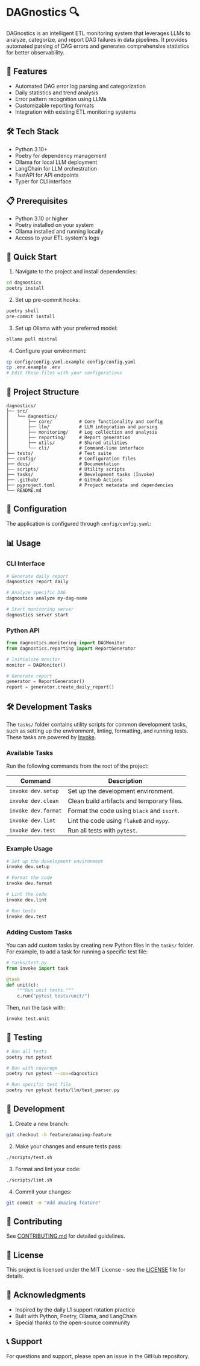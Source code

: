 # DAGnostics 🔍

DAGnostics is an intelligent ETL monitoring system that leverages LLMs to analyze, categorize, and report DAG failures in data pipelines. It provides automated parsing of DAG errors and generates comprehensive statistics for better observability.

## 🌟 Features

- Automated DAG error log parsing and categorization
- Daily statistics and trend analysis
- Error pattern recognition using LLMs
- Customizable reporting formats
- Integration with existing ETL monitoring systems

## 🛠 Tech Stack

- Python 3.10+
- Poetry for dependency management
- Ollama for local LLM deployment
- LangChain for LLM orchestration
- FastAPI for API endpoints
- Typer for CLI interface

## 📋 Prerequisites

- Python 3.10 or higher
- Poetry installed on your system
- Ollama installed and running locally
- Access to your ETL system's logs

## 🚀 Quick Start

1. Navigate to the project and install dependencies:
```bash
cd dagnostics
poetry install
```

2. Set up pre-commit hooks:
```bash
poetry shell
pre-commit install
```

3. Set up Ollama with your preferred model:
```bash
ollama pull mistral
```

4. Configure your environment:
```bash
cp config/config.yaml.example config/config.yaml
cp .env.example .env
# Edit these files with your configurations
```

## 📁 Project Structure

```
dagnostics/
├── src/
│   └── dagnostics/
│       ├── core/          # Core functionality and config
│       ├── llm/           # LLM integration and parsing
│       ├── monitoring/    # Log collection and analysis
│       ├── reporting/     # Report generation
│       ├── utils/         # Shared utilities
│       └── cli/           # Command-line interface
├── tests/                 # Test suite
├── config/                # Configuration files
├── docs/                  # Documentation
├── scripts/               # Utility scripts
├── tasks/                 # Development tasks (Invoke)
├── .github/               # GitHub Actions
├── pyproject.toml         # Project metadata and dependencies
└── README.md
```

## 🔧 Configuration

The application is configured through `config/config.yaml`:

## 📊 Usage

### CLI Interface

```bash
# Generate daily report
dagnostics report daily

# Analyze specific DAG
dagnostics analyze my-dag-name

# Start monitoring server
dagnostics server start
```

### Python API

```python
from dagnostics.monitoring import DAGMonitor
from dagnostics.reporting import ReportGenerator

# Initialize monitor
monitor = DAGMonitor()

# Generate report
generator = ReportGenerator()
report = generator.create_daily_report()
```

## 🛠 Development Tasks

The `tasks/` folder contains utility scripts for common development tasks, such as setting up the environment, linting, formatting, and running tests. These tasks are powered by [Invoke](http://www.pyinvoke.org/).

### Available Tasks

Run the following commands from the root of the project:

| Command                  | Description                                      |
|--------------------------|--------------------------------------------------|
| `invoke dev.setup`       | Set up the development environment.             |
| `invoke dev.clean`       | Clean build artifacts and temporary files.      |
| `invoke dev.format`      | Format the code using `black` and `isort`.      |
| `invoke dev.lint`        | Lint the code using `flake8` and `mypy`.        |
| `invoke dev.test`        | Run all tests with `pytest`.                    |

### Example Usage

```bash
# Set up the development environment
invoke dev.setup

# Format the code
invoke dev.format

# Lint the code
invoke dev.lint

# Run tests
invoke dev.test
```

### Adding Custom Tasks

You can add custom tasks by creating new Python files in the `tasks/` folder. For example, to add a task for running a specific test file:

```python
# tasks/test.py
from invoke import task

@task
def unit(c):
    """Run unit tests."""
    c.run("pytest tests/unit/")
```

Then, run the task with:
```bash
invoke test.unit
```

## 🧪 Testing

```bash
# Run all tests
poetry run pytest

# Run with coverage
poetry run pytest --cov=dagnostics

# Run specific test file
poetry run pytest tests/llm/test_parser.py
```

## 📝 Development

1. Create a new branch:
```bash
git checkout -b feature/amazing-feature
```

2. Make your changes and ensure tests pass:
```bash
./scripts/test.sh
```

3. Format and lint your code:
```bash
./scripts/lint.sh
```

4. Commit your changes:
```bash
git commit -m "Add amazing feature"
```

## 🤝 Contributing

See [CONTRIBUTING.md](docs/contributing.md) for detailed guidelines.

## 📄 License

This project is licensed under the MIT License - see the [LICENSE](LICENSE) file for details.

## 🙏 Acknowledgments

- Inspired by the daily L1 support rotation practice
- Built with Python, Poetry, Ollama, and LangChain
- Special thanks to the open-source community

## 📞 Support

For questions and support, please open an issue in the GitHub repository.
